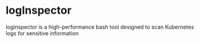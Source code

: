 # logInspector
loginspector is a high-performance bash tool designed to scan Kubernetes logs for sensitive information
